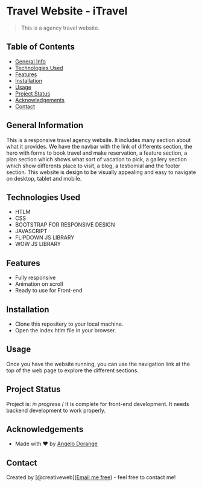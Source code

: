 # Travel Website - iTravel
> This is a agency travel website.

## Table of Contents
* [General Info](#general-information)
* [Technologies Used](#technologies-used)
* [Features](#features)
* [Installation](#installation)
* [Usage](#usage)
* [Project Status](#project-status)
* [Acknowledgements](#acknowledgements)
* [Contact](#contact)


## General Information
This is a responsive travel agency website. It includes many section about what it provides. We have the navbar with the link of differents section, the hero with forms to book travel and make reservation, a feature section, a plan section which shows what sort of vacation to pick, a gallery section which show differents place to visit, a blog, a testiomial and the footer section. This website is design to be visually appealing and easy to navigate on desktop, tablet and mobile.


## Technologies Used
- HTLM
- CSS
- BOOTSTRAP FOR RESPONSIVE DESIGN
- JAVASCRIPT
- FLIPDOWN JS LIBRARY
- WOW JS LIBRARY


## Features
- Fully responsive
- Animation on scroll
- Ready to use for Front-end



## Installation
- Clone this repositery to your local machine.
- Open the index.htlm file in your browser.


## Usage
Once you have the website running, you can use the navigation link at the top of the web page to explore the
different sections.


## Project Status
Project is: _in progress_ / It is complete for front-end development. It needs backend development to work
properly.



## Acknowledgements
- Made with ❤️ by [Angelo Dorange](https://www.instagram.com/p/CYZe1ptoL0f/?utm_source=ig_web_copy_link)


## Contact
Created by [@creativeweb](<a href="mailto:web4032@gmail.com">Email me free<a>) - feel free to contact me!